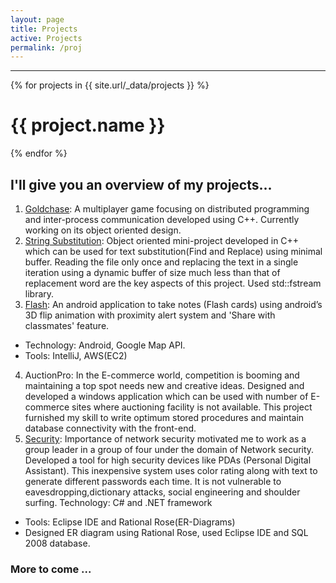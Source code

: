 ```yaml
---
layout: page
title: Projects
active: Projects
permalink: /proj
---
```


---

<div id="Projects">
  {% for projects in {{ site.url/_data/projects }} %}
  <div class="project">
  <h1> {{ project.name }}</h1>
  </div>
  {% endfor %}
</div>

## I'll give you an overview of my projects...

1. [Goldchase](https://github.com/dineyw23/Distributed-Programming): 
  A multiplayer game focusing on distributed programming and inter-process communication developed using C++. Currently working on its object oriented design.
2. [String Substitution](https://bitbucket.org/dineyw23/object-oriented-programming/src):
  Object oriented mini-project developed in C++ which can be used for text substitution(Find and Replace) using minimal buffer. Reading the file only once and replacing the text in a single iteration using a dynamic buffer of size much less than that of replacement word are the key aspects of this project. Used std::fstream library.
3. [Flash](https://bitbucket.com/dineyw23): 
  An android application to take notes (Flash cards) using android’s 3D flip animation with proximity  alert system and 'Share with classmates' feature.  
  * Technology: Android, Google Map API.
  * Tools: IntelliJ, AWS(EC2)
4. AuctionPro: 
In the E-commerce world, competition is booming and maintaining a top spot needs new and creative ideas. Designed and developed a windows application which can be used with number of E-commerce sites where auctioning facility is not available. This project furnished my skill to write optimum stored procedures and maintain database connectivity with the front-end.
5. [Security](http://www.advanceresearchlibrary.com/vol3jct4.aspx): 
Importance of network security motivated me to work as a group leader in a group of four under the domain of Network security.
Developed a tool for high security devices like PDAs (Personal Digital Assistant). This inexpensive system uses color rating along with text to generate different passwords each time. It is not vulnerable to eavesdropping,dictionary attacks, social engineering and shoulder surfing. 
Technology: C# and .NET framework 
  * Tools: Eclipse IDE and Rational Rose(ER-Diagrams)
  * Designed ER diagram using Rational Rose, used Eclipse IDE and SQL 2008 database.


### More to come ...
